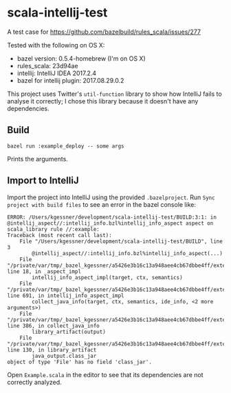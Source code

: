 # scala-intellij-test

A test case for https://github.com/bazelbuild/rules_scala/issues/277

Tested with the following on OS X:

- bazel version: 0.5.4-homebrew (I'm on OS X)
- rules_scala: 23d94ae
- intellij: IntelliJ IDEA 2017.2.4
- bazel for intellij plugin: 2017.08.29.0.2

This project uses Twitter's `util-function` library to show how IntelliJ fails to analyse it correctly; I chose this
library because it doesn't have any dependencies.

## Build

```
bazel run :example_deploy -- some args
```

Prints the arguments.

## Import to IntelliJ

Import the project into IntelliJ using the provided `.bazelproject`.  Run `Sync project with build files` to see an
error in the bazel console like:

```
ERROR: /Users/kgessner/development/scala-intellij-test/BUILD:3:1: in @intellij_aspect//:intellij_info.bzl%intellij_info_aspect aspect on scala_library rule //:example: 
Traceback (most recent call last):
    File "/Users/kgessner/development/scala-intellij-test/BUILD", line 3
        @intellij_aspect//:intellij_info.bzl%intellij_info_aspect(...)
    File "/private/var/tmp/_bazel_kgessner/a5426e3b16c13a948aee4cb67dbbe4ff/external/intellij_aspect/intellij_info.bzl", line 18, in _aspect_impl
        intellij_info_aspect_impl(target, ctx, semantics)
    File "/private/var/tmp/_bazel_kgessner/a5426e3b16c13a948aee4cb67dbbe4ff/external/intellij_aspect/intellij_info_impl.bzl", line 691, in intellij_info_aspect_impl
        collect_java_info(target, ctx, semantics, ide_info, <2 more arguments>)
    File "/private/var/tmp/_bazel_kgessner/a5426e3b16c13a948aee4cb67dbbe4ff/external/intellij_aspect/intellij_info_impl.bzl", line 386, in collect_java_info
        library_artifact(output)
    File "/private/var/tmp/_bazel_kgessner/a5426e3b16c13a948aee4cb67dbbe4ff/external/intellij_aspect/intellij_info_impl.bzl", line 130, in library_artifact
        java_output.class_jar
object of type 'File' has no field 'class_jar'.
```

Open `Example.scala` in the editor to see that its dependencies are not correctly analyzed.
